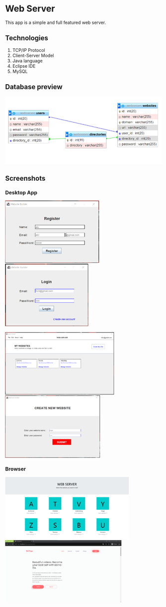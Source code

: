 # Web Server
This app is a simple and full featured web server.

## Technologies

  1. TCP/IP Protocol
  2. Client-Server Model
  3. Java language
  4. Eclipse IDE
  5. MySQL
 
## Database preview

![Database Preview](https://github.com/Nbtrien/Web-server/blob/main/database/data.png)

## Screenshots
### Desktop App
<div>
  <img src = "https://github.com/Nbtrien/Web-server/blob/main/database/w1.png" alt = "" height="200px"/>
  <img src = "https://github.com/Nbtrien/Web-server/blob/main/database/w2.png" alt = "" height="200px"/>
</div>
<br/>

<div>
  <img src = "https://github.com/Nbtrien/Web-server/blob/main/database/w3.png" alt = "" height="200px"/>
  <img src = "https://github.com/Nbtrien/Web-server/blob/main/database/w4.png" alt = "" height="200px"/>
  <img src = "https://github.com/Nbtrien/Web-server/blob/main/database/w5.png.png" alt = "" height="200px"/>
</div>

### Browser
<div>
  <img src = "https://github.com/Nbtrien/Web-server/blob/main/database/w7.png" alt = "" height="200px"/>
  <img src = "https://github.com/Nbtrien/Web-server/blob/main/database/w6.png" alt = "" height="200px"/>
</div>
